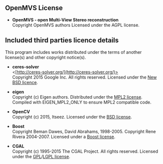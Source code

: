 
## OpenMVS License

* __OpenMVS - open Multi-View Stereo reconstruction__<br />
  Copyright OpenMVS authors
  Licensed under the AGPL license.

## Included third parties licence details

This program includes works distributed under the terms of another license(s) and other copyright notice(s).

*   __ceres-solver__<br />
    <[http://ceres-solver.org/](http://ceres-solver.org/)><br />
    Copyright 2015 Google Inc. All rights reserved.
    Licensed under the [New BSD licence](http://ceres-solver.org/license.html).

*   __eigen__<br />
    Copyright (c) Eigen authors.
    Distributed under the [MPL2 license](http://opensource.org/licenses/MPL-2.0).
    Compiled with EIGEN_MPL2_ONLY to ensure MPL2 compatible code.

*   __OpenCV__<br />
    Copyright (c) 2015, Itseez.
    Licensed under the [BSD license](http://opensource.org/licenses/bsd-license.php).

*   __Boost__<br />
    Copyright Beman Dawes, David Abrahams, 1998-2005.
    Copyright Rene Rivera 2004-2007.
    Licensed under a [Boost license](http://www.boost.org/users/license.html).

*   __CGAL__<br />
    Copyright (c) 1995-2015 The CGAL Project. All rights reserved.
    Licensed under the [GPL](http://www.gnu.org/copyleft/gpl.html)/[LGPL license](http://www.gnu.org/copyleft/lesser.html).
